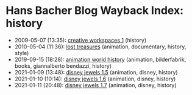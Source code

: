 # Hans Bacher Blog Wayback Index: history

* 2009-05-07 (13:35): [creative workspaces 1](https://web.archive.org/web/https://one1more2time3.wordpress.com/2009/05/07/creative-workspaces-1/) (history)
* 2010-05-04 (11:36): [lost treasures](https://web.archive.org/web/https://one1more2time3.wordpress.com/2010/05/04/lost-treasures/) (animation, documentary, history, style)
* 2019-09-15 (18:28): [animation world history](https://web.archive.org/web/https://one1more2time3.wordpress.com/2019/09/15/animation-world-history/) (animation, bilderfabrik, books, giannalberto bendazzi, history)
* 2021-01-09 (13:48): [disney jewels 1.5](https://web.archive.org/web/https://one1more2time3.wordpress.com/2021/01/09/disney-jewels-1-5/) (animation, disney, history)
* 2021-01-10 (10:14): [disney jewels 1.6](https://web.archive.org/web/https://one1more2time3.wordpress.com/2021/01/10/disney-jewels-1-6/) (animation, disney, history)
* 2021-01-11 (20:48): [disney jewels 1.7](https://web.archive.org/web/https://one1more2time3.wordpress.com/2021/01/11/disney-jewels-1-7/) (animation, disney, history)